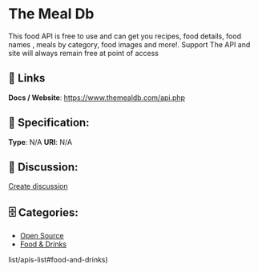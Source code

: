 # The Meal Db


This food API is free to use and can get you recipes, food details, food names , meals by category, food images and more!. Support The API and site will always remain free at point of access

##  🔗 Links
**Docs / Website**: https://www.themealdb.com/api.php

## 🧬 Specification:
**Type**: N/A
**URI**: N/A

## 💬 Discussion:
[Create discussion](https://github.com/apis-list/apis-list/discussions/new)

## 🗄️ Categories:
- [Open Source](https://github.com/apis-list/apis-list#open-source)
- [Food & Drinks](https://github.com/apis-list/apis-list#food--drinks)










list/apis-list#food-and-drinks)



